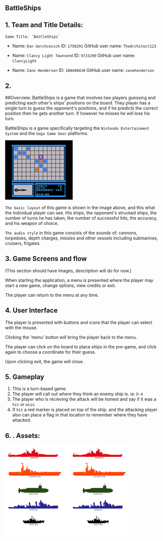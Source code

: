 ## BattleShips

## 1. Team and Title Details:
	Game Title: `BattleShips`

-	Name: `Dan Gerchcovich`
	ID: `1750291`
	GitHub user name: `TheArchitect123`

-	Name: `Clancy Light Townsend`
	ID: `9715290`
	GitHub user name: `ClancyLight`

-	Name: `Zane Henderson`
	ID: `100498430`
	GitHub user name: `zanehenderson`


## 2.
##Overview:
BattleShips is a game that involves two players guessing and predicting each other's ships' positions on the board. They player has a single turn to guess the opponent's positions, and if he predicts the correct position then he gets another turn. If however he misses he will lose his turn.

BattleShips is a game specifically targeting the `Nintendo Entertainment System` and the `Sega Game Gear` platforms.

![VisualStyle](BattleShipVideo.gif)

`The basic layout` of this game is shown in the image above, and this what the individual player can see. His ships, the opponent's strucked ships, the number of turns he has taken, the number of successful hits, the accuracy, and his weapon of choice.

`The audio style` in this game consists of the sounds of: cannons, torpedoes, depth charges, missles and other vessels including submarines, cruisers, frigates.

## 3. Game Screens and flow
(This section should have images, description will do for now.)

When starting the application, a menu is presented where the player may start a new game, change options, view credits or exit.

The player can return to the menu at any time.

## 4. User Interface
The player is presented with buttons and icons that the player can select with the mouse.

Clicking the 'menu' button will bring the player back to the menu.

The player can click on the board to place ships in the pre-game, and click again to choose a coordinate for their guess.

Upon clicking exit, the game will close.



## 5. Gameplay
 1. This is a turn-based game.
 2. The player will call out where they think an enemy ship is. ie: `D-4`
 3. The player who is recieving the attack will be honest and say if it was a `hit` or `miss`.
 4. If `hit` a red marker is placed on top of the ship.  and the attacking player also can place a flag in that location to remember where they have attacked.

## 6. . Assets:
![ship sample](battleS.gif)
